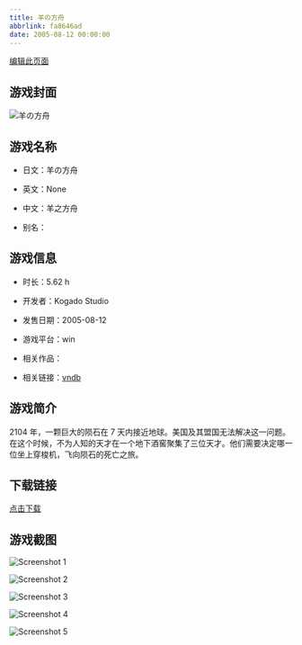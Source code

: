 ```yaml
---
title: 羊の方舟
abbrlink: fa8646ad
date: 2005-08-12 00:00:00
---
```

[编辑此页面](https://github.com/ACG-3/ADV3-source/blob/main/source/_posts/games/%E7%BE%8A%E3%81%AE%E6%96%B9%E8%88%9F.md)

## 游戏封面

![羊の方舟](https%3A//pan.timero.xyz/onedrive/img_lib_001/%E7%BE%8A%E3%81%AE%E6%96%B9%E8%88%9F_cover.avif)


## 游戏名称

- 日文：羊の方舟
- 英文：None
- 中文：羊之方舟

- 别名：


## 游戏信息

- 时长：5.62 h
- 开发者：Kogado Studio
- 发售日期：2005-08-12
- 游戏平台：win
- 相关作品：

- 相关链接：[vndb](https://vndb.org/v6246)


## 游戏简介

2104 年，一颗巨大的陨石在 7 天内接近地球。美国及其盟国无法解决这一问题。在这个时候，不为人知的天才在一个地下酒窖聚集了三位天才。他们需要决定哪一位坐上穿梭机，飞向陨石的死亡之旅。




## 下载链接

[点击下载](https://pan.timero.xyz/onedrive/adv_lib_001/%E7%BE%8A%E3%81%AE%E6%96%B9%E8%88%9F)


## 游戏截图


![Screenshot 1](https%3A//pan.timero.xyz/onedrive/img_lib_001/%E7%BE%8A%E3%81%AE%E6%96%B9%E8%88%9F_Screenshot_1.avif)

![Screenshot 2](https%3A//pan.timero.xyz/onedrive/img_lib_001/%E7%BE%8A%E3%81%AE%E6%96%B9%E8%88%9F_Screenshot_2.avif)

![Screenshot 3](https%3A//pan.timero.xyz/onedrive/img_lib_001/%E7%BE%8A%E3%81%AE%E6%96%B9%E8%88%9F_Screenshot_3.avif)

![Screenshot 4](https%3A//pan.timero.xyz/onedrive/img_lib_001/%E7%BE%8A%E3%81%AE%E6%96%B9%E8%88%9F_Screenshot_4.avif)

![Screenshot 5](https%3A//pan.timero.xyz/onedrive/img_lib_001/%E7%BE%8A%E3%81%AE%E6%96%B9%E8%88%9F_Screenshot_5.avif)


